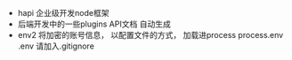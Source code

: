 - hapi  企业级开发node框架
 - 后端开发中的一些plugins
  API文档  自动生成
- env2 将加密的账号信息， 以配置文件的方式， 加载进process
  process.env
  .env  请加入.gitignore
